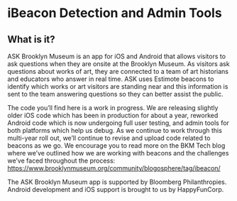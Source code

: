 # iBeacon Detection and Admin Tools 

## What is it?

ASK Brooklyn Museum is an app for iOS and Android that allows visitors to ask questions when they are onsite at the Brooklyn Museum. As visitors ask questions about works of art, they are connected to a team of art historians and educators who answer in real time. ASK uses Estimote beacons to identify which works or art visitors are standing near and this information is sent to the team answering questions so they can better assist the public.

The code you’ll find here is a work in progress. We are releasing slightly older iOS code which has been in production for about a year, reworked Android code which is now undergoing full user testing, and admin tools for both platforms which help us debug. As we continue to work through this multi-year roll out, we’ll continue to revise and upload code related to beacons as we go. We encourage you to read more on the BKM Tech blog where we’ve outlined how we are working with beacons and the challenges we’ve faced throughout the process: https://www.brooklynmuseum.org/community/blogosphere/tag/ibeacon/

The ASK Brooklyn Museum app is supported by Bloomberg Philanthropies.  Android development and iOS support is brought to us by HappyFunCorp.
